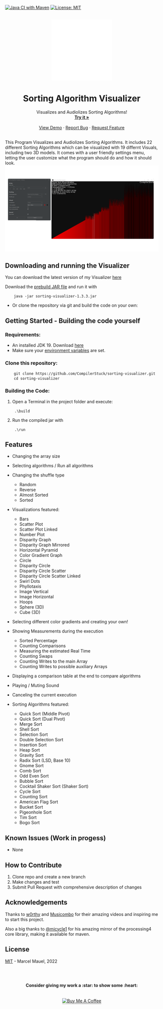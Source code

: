 [![Java CI with Maven](https://github.com/marcelmauel/sorting-visualizer/actions/workflows/maven.yml/badge.svg)](https://github.com/marcelmauel/sorting-visualizer/actions/workflows/maven.yml)
[![License: MIT](https://img.shields.io/badge/License-MIT-yellow.svg)](https://opensource.org/licenses/MIT)



<br />
<div align="center">
  <a href="https://github.com/marcelmauel/sorting-visualizer">
    <img src="images/logo.png" alt="Logo" width="200" height="200">
  </a>

  <h1 align="center">Sorting Algorithm Visualizer</h3>

  <p align="center">
    Visualizes and Audiolizes Sorting Algorithms!
    <br />
    <a href="https://github.com/marcelmauel/sorting-visualizer/releases/tag/v1.3.3"><strong>Try it »</strong></a>
    <br />
    <br />
    <a href="https://youtu.be/9bm-q115OFM">View Demo</a>
    ·
    <a href="https://github.com/marcelmauel/sorting-visualizer/issues">Report Bug</a>
    ·
    <a href="https://github.com/marcelmauel/sorting-visualizer/issues">Request Feature</a>
    </p>
</div>
<br />
This Program Visualizes and Audiolizes Sorting Algorithms. It includes 22 different Sorting Algorithms which can be visualized with 19 differnt Visuals, including two 3D models.
It comes with a user friendly settings menu, letting the user customize what the program should do and how it should look.

<div align="center">
        <img src="images/demo.png" alt="Program demo">
  <p align="center">
</div>

## Downloading and running the Visualizer
You can download the latest version of my Visualizer [here](https://github.com/marcelmauel/sorting-visualizer/releases/tag/v1.3.3)

Download the [prebuild JAR file](https://github.com/marcelmauel/sorting-visualizer/releases/download/v1.3.3/sorting-visualizer-1.3.3.jar) and run it with

        java -jar sorting-visualizer-1.3.3.jar

* Or clone the repository via git and build the code on your own:

## Getting Started - Building the code yourself
### Requirements:

* An installed JDK 19. Download [here](https://jdk.java.net/19/)
* Make sure your [environment variables](https://www.baeldung.com/java-home-on-windows-7-8-10-mac-os-x-linux) are set.

### Clone this repository:

        git clone https://github.com/CompilerStuck/sorting-visualizer.git
        cd sorting-visualizer


### Building the Code:

1. Open a Terminal in the project folder and execute: 

        .\build

2. Run the compiled jar with

        .\run
        


## Features

* Changing the array size
* Selecting algorithms / Run all algorithms
* Changing the shuffle type
   - Random
   - Reverse
   - Almost Sorted
   - Sorted

* Visualizations featured:
   - Bars
   - Scatter Plot
   - Scatter Plot Linked
   - Number Plot
   - Disparity Graph
   - Disparity Graph Mirrored
   - Horizontal Pyramid
   - Color Gradient Graph
   - Circle
   - Disparity Circle
   - Disparity Circle Scatter
   - Disparity Circle Scatter Linked
   - Swirl Dots
   - Phyllotaxis
   - Image Vertical
   - Image Horizontal
   - Hoops
   - Sphere (3D)
   - Cube (3D)

* Selecting different color gradients and creating your own!
* Showing Measurements during the execution
   -  Sorted Percentage
   - Counting Comparisons
   -  Measuring the estimated Real Time 
   - Counting Swaps
   - Counting Writes to the main Array
   - Counting Writes to possible auxiliary Arrays
* Displaying a comparison table at the end to compare algorithms
* Playing / Muting Sound
* Canceling the current execution

* Sorting Algorithms featured:
   - Quick Sort (Middle Pivot)
   - Quick Sort (Dual Pivot)
   - Merge Sort
   - Shell Sort
   - Selection Sort
   - Double Selection Sort
   - Insertion Sort
   - Heap Sort
   - Gravity Sort
   - Radix Sort (LSD, Base 10)
   - Gnome Sort
   - Comb Sort
   - Odd Even Sort
   - Bubble Sort
   - Cocktail Shaker Sort (Shaker Sort)
   - Cycle Sort
   - Counting Sort
   - American Flag Sort
   - Bucket Sort
   - Pigeonhole Sort
   - Tim Sort
   - Bogo Sort


## Known Issues (Work in progess)
* None

## How to Contribute
1. Clone repo and create a new branch
2. Make changes and test
3. Submit Pull Request with comprehensive description of changes

## Acknowledgements
Thanks to [w0rthy](https://www.youtube.com/c/w0rthyA) and [Musicombo](https://www.youtube.com/c/Musicombo) for their amazing videos and inspiring me to start this project.

Also a big thanks to [@micycle1](https://github.com/micycle1) for his amazing mirror of the processing4 core library, making it available for maven.

## License
[MIT](https://github.com/marcelmauel/sorting-visualizer/blob/main/LICENSE) - Marcel Mauel, 2022

<br />
<br />

<p align="center">
	<strong>Consider giving my work a :star: to show some :heart:</strong>
	<br/>
	<br/>
	<br/>
	<a href="https://www.buymeacoffee.com/CompilerStuck" target="_blank"><img src="https://www.buymeacoffee.com/assets/img/custom_images/orange_img.png" alt="Buy Me A Coffee" style="height: 41px !important;width: 174px !important;box-shadow: 0px 3px 2px 0px rgba(190, 190, 190, 0.5) !important;-webkit-box-shadow: 0px 3px 2px 0px rgba(190, 190, 190, 0.5) !important;" ></a>
</p>
